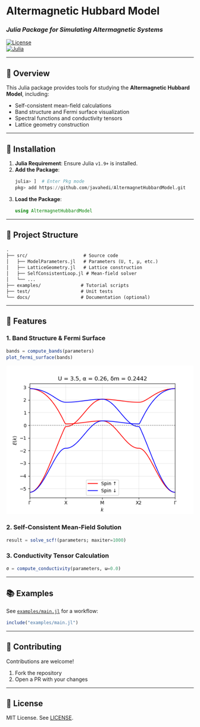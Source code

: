 # **Altermagnetic Hubbard Model**  
### *Julia Package for Simulating Altermagnetic Systems*  

[![License](https://img.shields.io/badge/License-MIT-blue.svg)](LICENSE)  
[![Julia](https://img.shields.io/badge/Julia-1.9%2B-purple.svg)](https://julialang.org/)  
<!-- [![DOI](https://zenodo.org/badge/DOI/XXXXXX.svg)](https://doi.org/XXXXXX) *(optional)*  -->

---

## **📌 Overview**  
This Julia package provides tools for studying the **Altermagnetic Hubbard Model**, including:  
- Self-consistent mean-field calculations  
- Band structure and Fermi surface visualization  
- Spectral functions and conductivity tensors  
- Lattice geometry construction  

---

## **🚀 Installation**  
1. **Julia Requirement**: Ensure Julia `v1.9+` is installed.  
2. **Add the Package**:  
   ```julia
   julia> ]  # Enter Pkg mode
   pkg> add https://github.com/javahedi/AltermagnetHubbardModel.git
   ```
3. **Load the Package**:  
   ```julia
   using AltermagnetHubbardModel
   ```

---

## **📂 Project Structure**  
```plaintext
.
├── src/                     # Source code
│   ├── ModelParameters.jl   # Parameters (U, t, μ, etc.)
│   ├── LatticeGeometry.jl   # Lattice construction
│   ├── SelfConsistentLoop.jl # Mean-field solver
│   └── ...                  
├── examples/               # Tutorial scripts
├── test/                   # Unit tests
└── docs/                   # Documentation (optional)
```

---

## **🎯 Features**  
### **1. Band Structure & Fermi Surface**  
```julia
bands = compute_bands(parameters)
plot_fermi_surface(bands)
```
![Example Band Structure](examples/band.png)

### **2. Self-Consistent Mean-Field Solution**  
```julia
result = solve_scf!(parameters; maxiter=1000)
```

### **3. Conductivity Tensor Calculation**  
```julia
σ = compute_conductivity(parameters, ω=0.0)
```

---

## **📚 Examples**  
See [`examples/main.jl`](examples/main.jl) for a workflow:  
```julia
include("examples/main.jl")
```


---

## **🤝 Contributing**  
Contributions are welcome!  
1. Fork the repository  
2. Open a PR with your changes  

---

## **📄 License**  
MIT License. See [LICENSE](LICENSE).  


